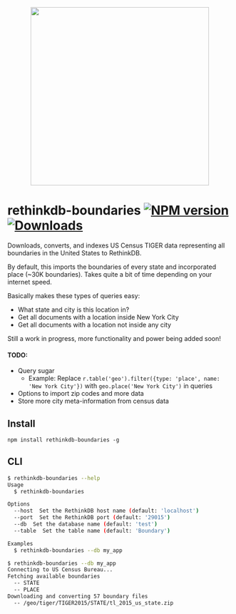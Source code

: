 <p align='center'>
  <img src='https://i.imgur.com/JXSMT0k.png' width='400'/>
</p>

# rethinkdb-boundaries [![NPM version][npm-image]][npm-url] [![Downloads][downloads-image]][npm-url]

Downloads, converts, and indexes US Census TIGER data representing all boundaries in the United States to RethinkDB.

By default, this imports the boundaries of every state and incorporated place (~30K boundaries). Takes quite a bit of time depending on your internet speed.

Basically makes these types of queries easy:

- What state and city is this location in?
- Get all documents with a location inside New York City
- Get all documents with a location not inside any city

Still a work in progress, more functionality and power being added soon!

#### TODO:

- Query sugar
  - Example: Replace `r.table('geo').filter({type: 'place', name: 'New York City'})` with `geo.place('New York City')` in queries
- Options to import zip codes and more data
- Store more city meta-information from census data

## Install

```
npm install rethinkdb-boundaries -g
```

## CLI

```sh
$ rethinkdb-boundaries --help
Usage
  $ rethinkdb-boundaries

Options
  --host  Set the RethinkDB host name (default: 'localhost')
  --port  Set the RethinkDB port (default: '29015')
  --db  Set the database name (default: 'test')
  --table  Set the table name (default: 'Boundary')

Examples
  $ rethinkdb-boundaries --db my_app

$ rethinkdb-boundaries --db my_app
Connecting to US Census Bureau...
Fetching available boundaries
  -- STATE
  -- PLACE
Downloading and converting 57 boundary files
  -- /geo/tiger/TIGER2015/STATE/tl_2015_us_state.zip
```

[downloads-image]: http://img.shields.io/npm/dm/rethinkdb-boundaries.svg
[npm-url]: https://npmjs.org/package/rethinkdb-boundaries
[npm-image]: http://img.shields.io/npm/v/rethinkdb-boundaries.svg
